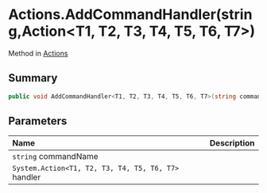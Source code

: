 # Actions.AddCommandHandler(string,Action<T1, T2, T3, T4, T5, T6, T7>)

Method in [Actions](/api/csharp/yarn.unity.actions.md)

## Summary



```csharp
public void AddCommandHandler<T1, T2, T3, T4, T5, T6, T7>(string commandName, Action<T1, T2, T3, T4, T5, T6, T7> handler);
```

## Parameters

|Name|Description|
|:---|:---|
|`string` commandName||
|`System.Action<T1, T2, T3, T4, T5, T6, T7>` handler||

